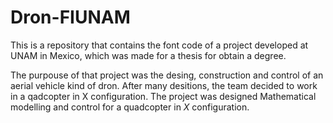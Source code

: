 # Dron-FIUNAM

This is a repository that contains the font code of a project developed at UNAM in Mexico, which was made for a thesis for obtain a degree.

The purpouse of that project was the desing, construction and control of an aerial vehicle kind of dron. After many desitions, the team decided to work in a qadcopter in X configuration. The project was designed 
Mathematical modelling and control for a quadcopter in _X_ configuration.
